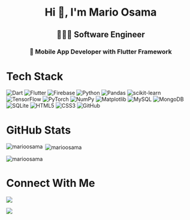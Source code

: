 <h1 align="center">Hi 👋, I'm Mario Osama</h1>
<h2 align="center">🧑🏻‍💻 Software Engineer</h2>
<h3 align="center">📱 Mobile App Developer with Flutter Framework</h3>

# Tech Stack
![Dart](https://img.shields.io/badge/dart-%230175C2.svg?style=for-the-badge&logo=dart&logoColor=white)
![Flutter](https://img.shields.io/badge/Flutter-%2302569B.svg?style=for-the-badge&logo=Flutter&logoColor=white)
![Firebase](https://img.shields.io/badge/firebase-%23039BE5.svg?style=for-the-badge&logo=firebase)
![Python](https://img.shields.io/badge/python-3670A0?style=for-the-badge&logo=python&logoColor=ffdd54)
![Pandas](https://img.shields.io/badge/pandas-%23150458.svg?style=for-the-badge&logo=pandas&logoColor=white)
![scikit-learn](https://img.shields.io/badge/scikit--learn-%23F7931E.svg?style=for-the-badge&logo=scikit-learn&logoColor=white)
![TensorFlow](https://img.shields.io/badge/TensorFlow-%23FF6F00.svg?style=for-the-badge&logo=TensorFlow&logoColor=white)
![PyTorch](https://img.shields.io/badge/PyTorch-%23EE4C2C.svg?style=for-the-badge&logo=PyTorch&logoColor=white)
![NumPy](https://img.shields.io/badge/numpy-%23013243.svg?style=for-the-badge&logo=numpy&logoColor=white)
![Matplotlib](https://img.shields.io/badge/Matplotlib-%23ffffff.svg?style=for-the-badge&logo=Matplotlib&logoColor=black)
![MySQL](https://img.shields.io/badge/mysql-4479A1.svg?style=for-the-badge&logo=mysql&logoColor=white)
![MongoDB](https://img.shields.io/badge/MongoDB-%234ea94b.svg?style=for-the-badge&logo=mongodb&logoColor=white)
![SQLite](https://img.shields.io/badge/sqlite-%2307405e.svg?style=for-the-badge&logo=sqlite&logoColor=white)
![HTML5](https://img.shields.io/badge/html5-%23E34F26.svg?style=for-the-badge&logo=html5&logoColor=white)
![CSS3](https://img.shields.io/badge/css3-%231572B6.svg?style=for-the-badge&logo=css3&logoColor=white)
![GitHub](https://img.shields.io/badge/github-%23E34F26.svg?style=for-the-badge&logo=github&logoColor=white)


# GitHub Stats
<p><img align="left" src="https://github-readme-stats.vercel.app/api/top-langs?username=marioosama&show_icons=true&locale=en&layout=compact" alt="marioosama" /></p>

<p>&nbsp;<img align="center" src="https://github-readme-stats.vercel.app/api?username=marioosama&show_icons=true&locale=en" alt="marioosama" /></p>

<p><img align="center" src="https://github-readme-streak-stats.herokuapp.com/?user=marioosama&" alt="marioosama" /></p>

# Connect With Me
<p align="left">
  <a href="https://www.linkedin.com/in/mario-osama-fayez/">
    <img src="https://skillicons.dev/icons?i=linkedin" />
  </a>
</p> 


<p align="left">
  <a href="mailto:marioosamafayez@gmail.com">
    <img src="https://skillicons.dev/icons?i=gmail" />
  </a>
</p>
